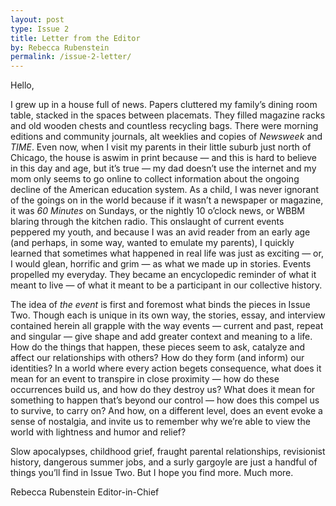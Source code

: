 ```yaml
---
layout: post
type: Issue 2
title: Letter from the Editor
by: Rebecca Rubenstein
permalink: /issue-2-letter/
---
```


Hello,

I grew up in a house full of news. Papers cluttered my family’s dining room table, stacked in the spaces between placemats. They filled magazine racks and old wooden chests and countless recycling bags. There were morning editions and community journals, alt weeklies and copies of <cite>Newsweek</cite> and <cite>TIME</cite>. Even now, when I visit my parents in their little suburb just north of Chicago, the house is aswim in print because — and this is hard to believe in this day and age, but it’s true — my dad doesn’t use the internet and my mom only seems to go online to collect information about the ongoing decline of the American education system. As a child, I was never ignorant of the goings on in the world because if it wasn’t a newspaper or magazine, it was <cite>60 Minutes</cite> on Sundays, or the nightly 10 o’clock news, or WBBM blaring through the kitchen radio. This onslaught of current events peppered my youth, and because I was an avid reader from an early age (and perhaps, in some way, wanted to emulate my parents), I quickly learned that sometimes what happened in real life was just as exciting — or, I would glean, horrific and grim — as what we made up in stories. Events propelled my everyday. They became an encyclopedic reminder of what it meant to live — of what it meant to be a participant in our collective history.

The idea of <em>the event</em> is first and foremost what binds the pieces in Issue Two. Though each is unique in its own way, the stories, essay, and interview contained herein all grapple with the way events — current and past, repeat and singular — give shape and add greater context and meaning to a life. How do the things that happen, these pieces seem to ask, catalyze and affect our relationships with others? How do they form (and inform) our identities? In a world where every action begets consequence, what does it mean for an event to transpire in close proximity — how do these occurrences build us, and how do they destroy us? What does it mean for something to happen that’s beyond our control — how does this compel us to survive, to carry on? And how, on a different level, does an event evoke a sense of nostalgia, and invite us to remember why we’re able to view the world with lightness and humor and relief?

Slow apocalypses, childhood grief, fraught parental relationships, revisionist history, dangerous summer jobs, and a surly gargoyle are just a handful of things you’ll find in Issue Two. But I hope you find more. Much more.

Rebecca Rubenstein
Editor-in-Chief

